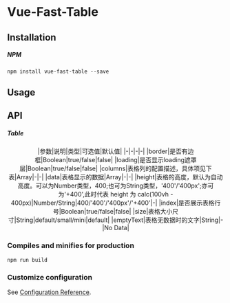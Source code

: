 # Vue-Fast-Table

## Installation

##### NPM

```
npm install vue-fast-table --save
```

## Usage


## API

##### Table
<center>
|参数|说明|类型|可选值|默认值|
|-|-|-|-|
|border|是否有边框|Boolean|true/false|false|
|loading|是否显示loading遮罩层|Boolean|true/false|false|
|columns|表格列的配置描述，具体项见下表|Array|-|-|
|data|表格显示的数据|Array|-|-|
|height|表格的高度，默认为自动高度。可以为Number类型，400;也可为String类型，'400'/'400px';亦可为'+400',此时代表 height 为 calc(100vh - 400px)|Number/String|400/'400'/'400px'/'+400'|-|
|index|是否展示表格行号|Boolean|true/false|false|
|size|表格大小尺寸|String|default/small/mini|default|
|emptyText|表格无数据时的文字|String|-|No Data|
</center>


### Compiles and minifies for production
```
npm run build
```

### Customize configuration
See [Configuration Reference](https://cli.vuejs.org/config/).
